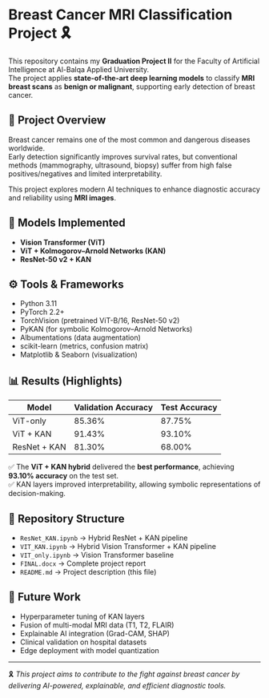 # Breast Cancer MRI Classification Project 🎗️

This repository contains my **Graduation Project II** for the Faculty of Artificial Intelligence at Al-Balqa Applied University.  
The project applies **state-of-the-art deep learning models** to classify **MRI breast scans** as **benign or malignant**, supporting early detection of breast cancer.

## 📌 Project Overview
Breast cancer remains one of the most common and dangerous diseases worldwide.  
Early detection significantly improves survival rates, but conventional methods (mammography, ultrasound, biopsy) suffer from high false positives/negatives and limited interpretability.

This project explores modern AI techniques to enhance diagnostic accuracy and reliability using **MRI images**.

## 🧠 Models Implemented
- **Vision Transformer (ViT)**
- **ViT + Kolmogorov–Arnold Networks (KAN)**
- **ResNet-50 v2 + KAN**

## ⚙️ Tools & Frameworks
- Python 3.11
- PyTorch 2.2+
- TorchVision (pretrained ViT-B/16, ResNet-50 v2)
- PyKAN (for symbolic Kolmogorov–Arnold Networks)
- Albumentations (data augmentation)
- scikit-learn (metrics, confusion matrix)
- Matplotlib & Seaborn (visualization)

## 📊 Results (Highlights)
| Model          | Validation Accuracy | Test Accuracy |
|----------------|---------------------|---------------|
| ViT-only       | 85.36%              | 87.75%        |
| ViT + KAN      | 91.43%              | 93.10%        |
| ResNet + KAN   | 81.30%              | 68.00%        |

✅ The **ViT + KAN hybrid** delivered the **best performance**, achieving **93.10% accuracy** on the test set.  
✅ KAN layers improved interpretability, allowing symbolic representations of decision-making.  


## 📂 Repository Structure
- `ResNet_KAN.ipynb` → Hybrid ResNet + KAN pipeline
- `VIT_KAN.ipynb` → Hybrid Vision Transformer + KAN pipeline
- `VIT_only.ipynb` → Vision Transformer baseline
- `FINAL.docx` → Complete project report
- `README.md` → Project description (this file)

## 🚀 Future Work
- Hyperparameter tuning of KAN layers
- Fusion of multi-modal MRI data (T1, T2, FLAIR)
- Explainable AI integration (Grad-CAM, SHAP)
- Clinical validation on hospital datasets
- Edge deployment with model quantization

---

🎗️ *This project aims to contribute to the fight against breast cancer by delivering AI-powered, explainable, and efficient diagnostic tools.*
